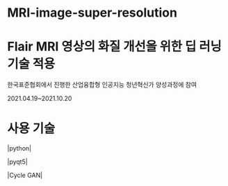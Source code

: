 # MRI-image-super-resolution


<h1>Flair MRI 영상의 화질 개선을 위한 딥 러닝 기술 적용</h1>
한국표준협회에서 진행한 산업융합형 인공지능 청년혁신가 양성과정에 참여

2021.04.19~2021.10.20



<h1>사용 기술</h1>

|python|


|pyqt5|


|Cycle GAN|


